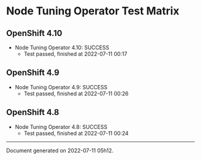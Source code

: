
Node Tuning Operator Test Matrix
================================

OpenShift 4.10
--------------



* Node Tuning Operator 4.10: SUCCESS
  - Test passed, finished at 2022-07-11 00:17






OpenShift 4.9
-------------



* Node Tuning Operator 4.9: SUCCESS
  - Test passed, finished at 2022-07-11 00:26






OpenShift 4.8
-------------



* Node Tuning Operator 4.8: SUCCESS
  - Test passed, finished at 2022-07-11 00:24






---
Document generated on 2022-07-11 05h12.
